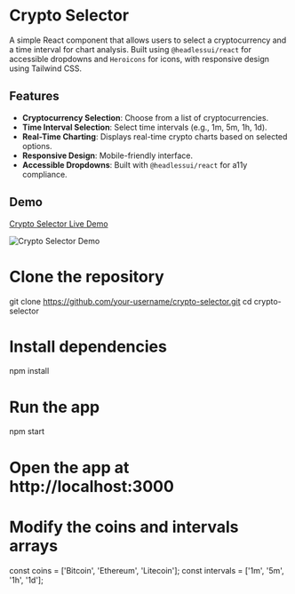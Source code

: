 # Crypto Selector

A simple React component that allows users to select a cryptocurrency and a time interval for chart analysis. Built using `@headlessui/react` for accessible dropdowns and `Heroicons` for icons, with responsive design using Tailwind CSS.

## Features

- **Cryptocurrency Selection**: Choose from a list of cryptocurrencies.
- **Time Interval Selection**: Select time intervals (e.g., 1m, 5m, 1h, 1d).
- **Real-Time Charting**: Displays real-time crypto charts based on selected options.
- **Responsive Design**: Mobile-friendly interface.
- **Accessible Dropdowns**: Built with `@headlessui/react` for a11y compliance.

## Demo

[Crypto Selector Live Demo](https://crypto-chart-puce-delta.vercel.app/)

![Crypto Selector Demo](demo_image_url_here)

# Clone the repository
git clone https://github.com/your-username/crypto-selector.git
cd crypto-selector

# Install dependencies
npm install

# Run the app
npm start

# Open the app at http://localhost:3000


# Modify the coins and intervals arrays
const coins = ['Bitcoin', 'Ethereum', 'Litecoin'];
const intervals = ['1m', '5m', '1h', '1d'];


 
